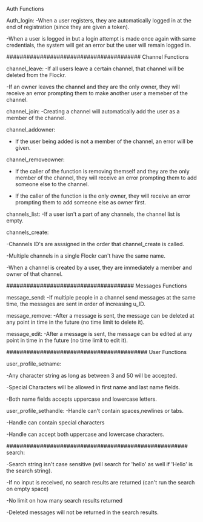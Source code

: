 Auth Functions

Auth_login:
-When a user registers, they are automatically logged in at the end of registration (since they are given a token).

-When a user is logged in but a login attempt is made once again with same credentials, the system will get an error but the user will remain logged in.

########################################
Channel Functions

channel_leave:
-If all users leave a certain channel, that channel will be deleted from the Flockr.

-If an owner leaves the channel and they are the only owner, they will receive an error prompting them to make another user a memeber of the channel.


channel_join:
-Creating a channel will automatically add the user as a member of the channel.

channel_addowner:
- If the user being added is not a member of the channel, an error will be given. 

channel_removeowner:
- If the caller of the function is removing themself and they are the only member of the channel, they will receive an error prompting them to add someone else to the channel.

- If the caller of the function is the only owner, they will receive an error prompting them to add someone else as owner first. 

channels_list:
-If a user isn't a part of any channels, the channel list is empty.

channels_create:

-Channels ID's are asssigned in the order that channel_create is called. 

-Multiple channels in a single Flockr can't have the same name.

-When a channel is created by a user, they are immediately a member and owner of that channel.

######################################
Messages Functions

message_send:
-If multiple people in a channel send messages at the same time, the messages are sent in order of increasing u_ID.

message_remove:
-After a message is sent, the message can be deleted at any point in time in the future (no time limit to delete it).

message_edit:
-After a message is sent, the message can be edited at any point in time in the future (no time limit to edit it).

##########################################
User Functions

user_profile_setname:

-Any character string as long as between 3 and 50 will be accepted.

-Special Characters will be allowed in first name and last name fields.

-Both name fields accepts uppercase and lowercase letters.

user_profile_sethandle:
-Handle can't contain spaces,newlines or tabs.

-Handle can contain special characters

-Handle can accept both uppercase and lowercase characters.



######################################################
search:

-Search string isn't case sensitive (will search for 'hello' as well if 'Hello' is the search string).

-If no input is received, no search results are returned (can't run the search on empty space)

-No limit on how many search results returned

-Deleted messages will not be returned in the search results.

